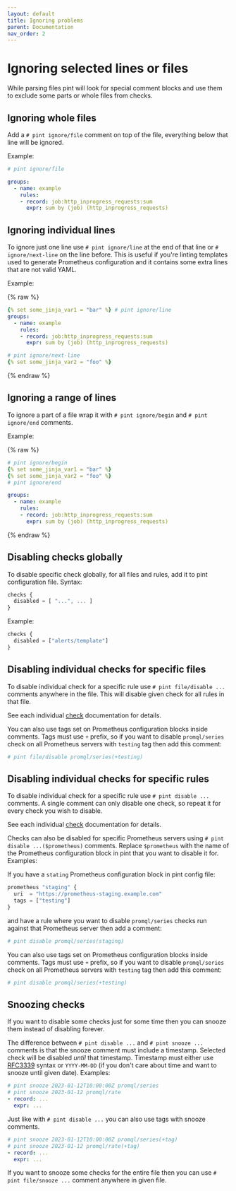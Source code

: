 ```yaml
---
layout: default
title: Ignoring problems
parent: Documentation
nav_order: 2
---
```


# Ignoring selected lines or files

While parsing files pint will look for special comment blocks and use them to
exclude some parts or whole files from checks.

## Ignoring whole files

Add a `# pint ignore/file` comment on top of the file, everything below that line
will be ignored.

Example:

```yaml
# pint ignore/file

groups:
  - name: example
    rules:
    - record: job:http_inprogress_requests:sum
      expr: sum by (job) (http_inprogress_requests)
```

## Ignoring individual lines

To ignore just one line use `# pint ignore/line` at the end of that line or
`# ignore/next-line` on the line before.
This is useful if you're linting templates used to generate Prometheus
configuration and it contains some extra lines that are not valid YAML.

Example:

{% raw %}

```yaml
{% set some_jinja_var1 = "bar" %} # pint ignore/line
groups:
  - name: example
    rules:
    - record: job:http_inprogress_requests:sum
      expr: sum by (job) (http_inprogress_requests)

# pint ignore/next-line
{% set some_jinja_var2 = "foo" %}
```

{% endraw %}

## Ignoring a range of lines

To ignore a part of a file wrap it with `# pint ignore/begin` and
`# pint ignore/end` comments.

Example:

{% raw %}

```yaml
# pint ignore/begin
{% set some_jinja_var1 = "bar" %}
{% set some_jinja_var2 = "foo" %}
# pint ignore/end

groups:
  - name: example
    rules:
    - record: job:http_inprogress_requests:sum
      expr: sum by (job) (http_inprogress_requests)
```

{% endraw %}

## Disabling checks globally

To disable specific check globally, for all files and rules, add it to pint configuration
file. Syntax:

```js
checks {
  disabled = [ "...", ... ]
}
```

Example:

```js
checks {
  disabled = ["alerts/template"]
}
```

## Disabling individual checks for specific files

To disable individual check for a specific rule use `# pint file/disable ...` comments
anywhere in the file. This will disable given check for all rules in that file.

See each individual [check](checks/index.md) documentation for details.

You can also use tags set on Prometheus configuration blocks inside comments.
Tags must use `+` prefix, so if you want to disable `promql/series` check on all
Prometheus servers with `testing` tag then add this comment:

```yaml
# pint file/disable promql/series(+testing)
```

## Disabling individual checks for specific rules

To disable individual check for a specific rule use `# pint disable ...` comments.
A single comment can only disable one check, so repeat it for every check you wish
to disable.

See each individual [check](checks/index.md) documentation for details.

Checks can also be disabled for specific Prometheus servers using
`# pint disable ...($prometheus)` comments. Replace `$prometheus` with the name
of the Prometheus configuration block in pint that you want to disable it for.
Examples:

If you have a `stating` Prometheus configuration block in pint config file:

```js
prometheus "staging" {
  uri  = "https://prometheus-staging.example.com"
  tags = ["testing"]
}
```

and have a rule where you want to disable `promql/series` checks run against that
Prometheus server then add a comment:

```yaml
# pint disable promql/series(staging)
```

You can also use tags set on Prometheus configuration blocks inside comments.
Tags must use `+` prefix, so if you want to disable `promql/series` check on all
Prometheus servers with `testing` tag then add this comment:

```yaml
# pint disable promql/series(+testing)
```

## Snoozing checks

If you want to disable some checks just for some time then you can snooze them
instead of disabling forever.

The difference between `# pint disable ...` and `# pint snooze ...` comments is that
the snooze comment must include a timestamp. Selected check will be disabled *until*
that timestamp.
Timestamp must either use [RFC3339](https://www.rfc-editor.org/rfc/rfc3339) syntax
or `YYYY-MM-DD` (if you don't care about time and want to snooze until given date).
Examples:

```yaml
# pint snooze 2023-01-12T10:00:00Z promql/series
# pint snooze 2023-01-12 promql/rate
- record: ...
  expr: ...
```

Just like with `# pint disable ...` you can also use tags with snooze comments.

```yaml
# pint snooze 2023-01-12T10:00:00Z promql/series(+tag)
# pint snooze 2023-01-12 promql/rate(+tag)
- record: ...
  expr: ...
```

If you want to snooze some checks for the entire file then you can use
`# pint file/snooze ...` comment anywhere in given file.
